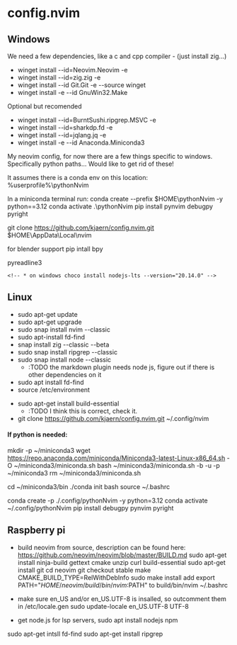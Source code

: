 # config.nvim
## Windows
We need a few dependencies, like a c and cpp compiler - (just install zig...)

* winget install --id=Neovim.Neovim  -e
* winget install --id=zig.zig  -e
* winget install --id Git.Git -e --source winget
* winget install -e --id GnuWin32.Make

Optional but recomended
* winget install --id=BurntSushi.ripgrep.MSVC  -e
* winget install --id=sharkdp.fd  -e
* winget install --id=jqlang.jq  -e
* winget install -e --id Anaconda.Miniconda3

My neovim config, for now there are a few things specific to windows. Specifically python paths... Would like to get rid of these!


It assumes there is a conda env on this location:
%userprofile%\pythonNvim

In a miniconda terminal run:
conda create --prefix $HOME\pythonNvim -y python==3.12
conda activate .\pythonNvim
pip install pynvim debugpy pyright

git clone https://github.com/kjaern/config.nvim.git $HOME\AppData\Local\nvim

for blender support
pip intall bpy

pyreadline3

<!-- For all packages to work, please ensure that the following is installed: -->
<!--     * on windows choco install zig  -->
<!-- * node - -->
    <!-- * on windows choco install nodejs-lts --version="20.14.0" -->

<!-- * choco install -y neovim git ripgrep wget fd unzip gzip mingw make  -->
<!--         (instruction from kickstart, might be some redundancies) -->

<!-- * choco install stylua -->
<!-- * choco install luarocks -->

## Linux
* sudo apt-get update
* sudo apt-get upgrade
* sudo snap install nvim --classic
* sudo apt-install fd-find
* snap install zig --classic --beta
* sudo snap install ripgrep --classic
* sudo snap install node --classic 
    - :TODO the markdown plugin needs node js, figure out if there is other dependencies on it
* sudo apt install fd-find
* source /etc/environment
<!-- sudo apt install clang -->
<!-- sudo apt install unzip -->
* sudo apt-get install build-essential
    - :TODO I think this is correct, check it.
* git clone https://github.com/kjaern/config.nvim.git ~/.config/nvim

#### If python is needed:
mkdir -p ~/miniconda3
wget https://repo.anaconda.com/miniconda/Miniconda3-latest-Linux-x86_64.sh -O ~/miniconda3/miniconda.sh
bash ~/miniconda3/miniconda.sh -b -u -p ~/miniconda3
rm ~/miniconda3/miniconda.sh

cd ~/miniconda3/bin
./conda init bash
source ~/.bashrc

conda create -p ./.config/pythonNvim -y python=3.12
conda activate ~/.config/pythonNvim
pip install debugpy pynvim pyright



## Raspberry pi
* build neovim from source, description can be found here:
https://github.com/neovim/neovim/blob/master/BUILD.md
sudo apt-get install ninja-build gettext cmake unzip curl build-essential
sudo apt-get install git
cd neovim
git checkout stable
make CMAKE_BUILD_TYPE=RelWithDebInfo
sudo make install
add 
export PATH="$HOME/neovim/build/bin/nvim:$PATH"
to
build/bin/nvim ~/.bashrc



* make sure en_US and/or en_US.UTF-8 is insalled, so outcomment them in 
/etc/locale.gen
sudo update-locale en_US.UTF-8 UTF-8

* get node.js for lsp servers, 
sudo apt install nodejs npm

sudo apt-get intsll fd-find
sudo apt-get install ripgrep
